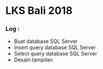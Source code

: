 # LKS Bali 2018

### Log :
- Buat database SQL Server
- Insert query database SQL Server
- Select query database SQL Server
- Desain tampilan
